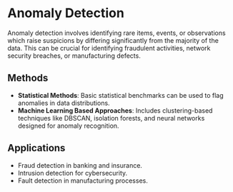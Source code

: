# Anomaly Detection

Anomaly detection involves identifying rare items, events, or observations which raise suspicions by differing significantly from the majority of the data. This can be crucial for identifying fraudulent activities, network security breaches, or manufacturing defects.

## Methods
- **Statistical Methods**: Basic statistical benchmarks can be used to flag anomalies in data distributions.
- **Machine Learning Based Approaches**: Includes clustering-based techniques like DBSCAN, isolation forests, and neural networks designed for anomaly recognition.

## Applications
- Fraud detection in banking and insurance.
- Intrusion detection for cybersecurity.
- Fault detection in manufacturing processes.
